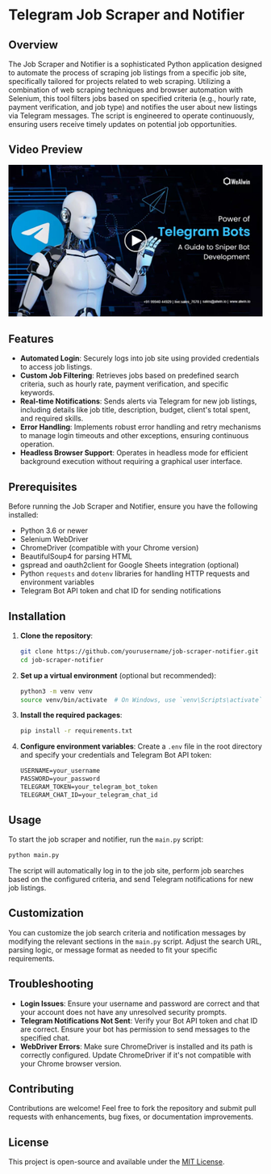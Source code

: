 # Telegram Job Scraper and Notifier

## Overview

The Job Scraper and Notifier is a sophisticated Python application designed to automate the process of scraping job listings from a specific job site, specifically tailored for projects related to web scraping. Utilizing a combination of web scraping techniques and browser automation with Selenium, this tool filters jobs based on specified criteria (e.g., hourly rate, payment verification, and job type) and notifies the user about new listings via Telegram messages. The script is engineered to operate continuously, ensuring users receive timely updates on potential job opportunities.

## Video Preview

[![Video Preview](https://github.com/DevRex-0201/Project-Images/blob/main/video%20preview/Py-Upwork-Telegram-ToolKit.png)](https://brand-car.s3.eu-north-1.amazonaws.com/Four+Seasons/Py-Job-Telegram-ToolKit.mp4)

## Features

- **Automated Login**: Securely logs into job site using provided credentials to access job listings.
- **Custom Job Filtering**: Retrieves jobs based on predefined search criteria, such as hourly rate, payment verification, and specific keywords.
- **Real-time Notifications**: Sends alerts via Telegram for new job listings, including details like job title, description, budget, client's total spent, and required skills.
- **Error Handling**: Implements robust error handling and retry mechanisms to manage login timeouts and other exceptions, ensuring continuous operation.
- **Headless Browser Support**: Operates in headless mode for efficient background execution without requiring a graphical user interface.

## Prerequisites

Before running the Job Scraper and Notifier, ensure you have the following installed:

- Python 3.6 or newer
- Selenium WebDriver
- ChromeDriver (compatible with your Chrome version)
- BeautifulSoup4 for parsing HTML
- gspread and oauth2client for Google Sheets integration (optional)
- Python `requests` and `dotenv` libraries for handling HTTP requests and environment variables
- Telegram Bot API token and chat ID for sending notifications

## Installation

1. **Clone the repository**:
   ```bash
   git clone https://github.com/yourusername/job-scraper-notifier.git
   cd job-scraper-notifier
   ```

2. **Set up a virtual environment** (optional but recommended):
   ```bash
   python3 -m venv venv
   source venv/bin/activate  # On Windows, use `venv\Scripts\activate`
   ```

3. **Install the required packages**:
   ```bash
   pip install -r requirements.txt
   ```

4. **Configure environment variables**:
   Create a `.env` file in the root directory and specify your credentials and Telegram Bot API token:
   ```
   USERNAME=your_username
   PASSWORD=your_password
   TELEGRAM_TOKEN=your_telegram_bot_token
   TELEGRAM_CHAT_ID=your_telegram_chat_id
   ```

## Usage

To start the job scraper and notifier, run the `main.py` script:

```bash
python main.py
```

The script will automatically log in to the job site, perform job searches based on the configured criteria, and send Telegram notifications for new job listings.

## Customization

You can customize the job search criteria and notification messages by modifying the relevant sections in the `main.py` script. Adjust the search URL, parsing logic, or message format as needed to fit your specific requirements.

## Troubleshooting

- **Login Issues**: Ensure your username and password are correct and that your account does not have any unresolved security prompts.
- **Telegram Notifications Not Sent**: Verify your Bot API token and chat ID are correct. Ensure your bot has permission to send messages to the specified chat.
- **WebDriver Errors**: Make sure ChromeDriver is installed and its path is correctly configured. Update ChromeDriver if it's not compatible with your Chrome browser version.

## Contributing

Contributions are welcome! Feel free to fork the repository and submit pull requests with enhancements, bug fixes, or documentation improvements.

## License

This project is open-source and available under the [MIT License](LICENSE).
